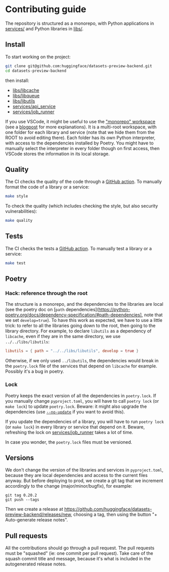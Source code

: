 # Contributing guide

The repository is structured as a monorepo, with Python applications in [services/](./services/) and Python libraries in [libs/](./libs/).

## Install

To start working on the project:

```bash
git clone git@github.com:huggingface/datasets-preview-backend.git
cd datasets-preview-backend
```

then install:

- [libs/libcache](./libs/libcache/INSTALL.md)
- [libs/libqueue](./libs/libcache/INSTALL.md)
- [libs/libutils](./libs/libutils/INSTALL.md)
- [services/api_service](./services/api_service/INSTALL.md)
- [services/job_runner](./services/job_runner/INSTALL.md)

If you use VSCode, it might be useful to use the ["monorepo" workspace](./.vscode/monorepo.code-workspace) (see a [blogpost](https://medium.com/rewrite-tech/visual-studio-code-tips-for-monorepo-development-with-multi-root-workspaces-and-extension-6b69420ecd12) for more explanations). It is a multi-root workspace, with one folder for each library and service (note that we hide them from the ROOT to avoid editing there). Each folder has its own Python interpreter, with access to the dependencies installed by Poetry. You might have to manually select the interpreter in every folder though on first access, then VSCode stores the information in its local storage.

## Quality

The CI checks the quality of the code through a [GitHub action](./.github/workflows/quality.yml). To manually format the code of a library or a service:

```bash
make style
```

To check the quality (which includes checking the style, but also security vulnerabilities):

```bash
make quality
```

## Tests

The CI checks the tests a [GitHub action](./.github/workflows/unit-tests.yml). To manually test a library or a service:

```bash
make test
```

## Poetry

### Hack: reference through the root

The structure is a monorepo, and the dependencies to the libraries are local (see the poetry doc on [`path` dependencies](https://python-poetry.org/docs/dependency-specification/#path-dependencies], note that we set `develop=true`). To have this work as expected, we have to use a little trick: to refer to all the libraries going down to the root, then going to the library directory. For example, to declare `libutils` as a dependency of `libcache`, even if they are in the same directory, we use `../../libs/libutils`:

```toml
libutils = { path = "../../libs/libutils", develop = true }
```

Otherwise, if we only used `../libutils`, the dependencies would break in the `poetry.lock` file of the services that depend on `libcache` for example. Possibly it's a bug in poetry.

### Lock

Poetry keeps the exact version of all the dependencies in `poetry.lock`. If you manually change `pyproject.toml`, you will have to call `poetry lock` (or `make lock`) to update `poetry.lock`. Beware: it might also upgrade the dependencies (use [`--no-update`](https://python-poetry.org/docs/cli/#options-9) if you want to avoid this).

If you update the dependencies of a library, you will have to run `poetry lock` (or `make lock`) in every library or service that depend on it. Beware, refreshing the lock on [services/job_runner](./services/job_runner) takes a lot of time.

In case you wonder, the `poetry.lock` files must be versioned.

## Versions

We don't change the version of the libraries and services in `pyproject.toml`, because they are local dependencies and access to the current files anyway. But before deploying to prod, we create a git tag that we increment accordingly to the change (major/minor/bugfix), for example:

```
git tag 0.20.2
git push --tags
```

Then we create a release at https://github.com/huggingface/datasets-preview-backend/releases/new, choosing a tag, then using the button "+ Auto-generate release notes".

## Pull requests

All the contributions should go through a pull request. The pull requests must be "squashed" (ie: one commit per pull request). Take care of the squash commit title and message, because it's what is included in the autogenerated release notes.

